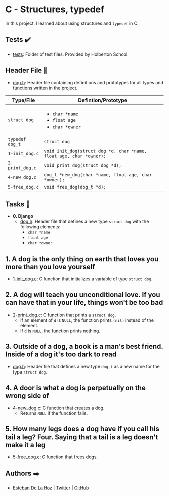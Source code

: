 # C - Structures, typedef

In this project, I learned about using structures and `typedef` in C.

## Tests :heavy_check_mark:

* [tests](./tests): Folder of test files. Provided by Holberton School.

## Header File :file_folder:

* [dog.h](./dog.h): Header file containing definitions and prototypes for all types
and functions written in the project.

| Type/File       | Defintion/Prototype                                                      |
| --------------- | ------------------------------------------------------------------------ |
| `struct dog`    | <ul><li>`char *name`</li><li>`float age`</li><li>`char *owner`</li></ul> |
| `typedef dog_t` | `struct dog`                                                             |
| `1-init_dog.c`  | `void init_dog(struct dog *d, char *name, float age, char *owner);`      |
| `2-print_dog.c` | `void print_dog(struct dog *d);`                                         |
| `4-new_dog.c`   | `dog_t *new_dog(char *name, float age, char *owner);`                    |
| `5-free_dog.c`  | `void free_dog(dog_t *d);`                                               |

## Tasks :page_with_curl:

* **0. Django**
  * [dog.h](./dog.h): Header file that defines a new type `struct dog` with the
  following elements:
    * `char *name`
    * `float age`
    * `char *owner`

## 1. A dog is the only thing on earth that loves you more than you love yourself
  * [1-init_dog.c](./1-init_dog.c): C function that initializes a variable of type `struct dog`.

## 2. A dog will teach you unconditional love. If you can have that in your life, things won't be too bad
  * [2-print_dog.c](./2-print_dog.c): C function that prints a `struct dog`.
    * If an element of `d` is `NULL`, the function prints `(nil)` instead of the element.
    * If `d` is `NULL`, the function prints nothing.

## 3. Outside of a dog, a book is a man's best friend. Inside of a dog it's too dark to read
  * [dog.h](./dog.h): Header file that defines a new type `dog_t` as a new name for the
  type `struct dog`.

## 4. A door is what a dog is perpetually on the wrong side of
  * [4-new_dog.c](./4-new_dog.c): C function that creates a dog.
    * Returns `NULL` if the function fails.

## 5. How many legs does a dog have if you call his tail a leg? Four. Saying that a tail is a leg doesn't make it a leg
  * [5-free_dog.c](./5-free_dog.c): C function that frees dogs.


## Authors :black_nib:

- [Esteban De La Hoz](https://www.linkedin.com/in/esteban-de-la-hoz-romero-b6270017b/) | [Twitter](https://twitter.com/Esteban18911) | [GitHub](https://github.com/Esteban18911)
